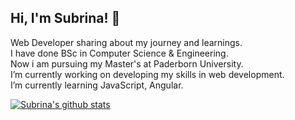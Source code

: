 ## Hi, I'm Subrina! 👋

Web Developer sharing about my journey and learnings.</br>
I have done BSc in Computer Science & Engineering.</br>
Now i am pursuing my Master's at Paderborn University.</br>
I’m currently working on developing my skills in web development.</br>
I’m currently learning JavaScript, Angular.</br>

[![Subrina's github stats](https://github-readme-stats.vercel.app/api?username=anuraghazra&hide=contribs,prs)](https://github.com/anuraghazra/github-redme-stats)



